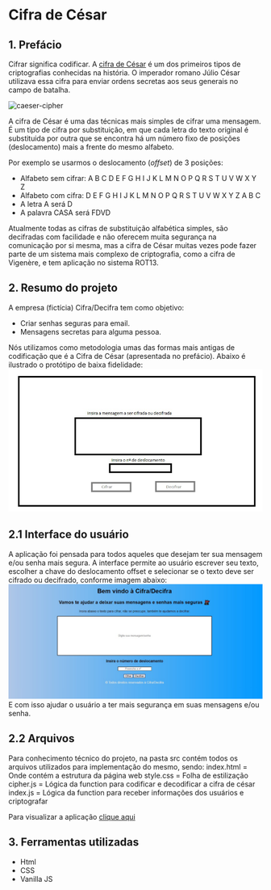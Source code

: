 # Cifra de César

## 1. Prefácio

Cifrar significa codificar. A [cifra de César](https://pt.wikipedia.org/wiki/Cifra_de_C%C3%A9sar)
é um dos primeiros tipos de criptografias conhecidas na história.
O imperador romano Júlio César utilizava essa cifra para enviar
ordens secretas aos seus generais no campo de batalha.

![caeser-cipher](https://user-images.githubusercontent.com/11894994/60990999-07ffdb00-a320-11e9-87d0-b7c291bc4cd1.png)

A cifra de César é uma das técnicas mais simples de cifrar uma mensagem. É um
tipo de cifra por substituição, em que cada letra do texto original é
substituida por outra que se encontra há um número fixo de posições
(deslocamento) mais a frente do mesmo alfabeto.

Por exemplo se usarmos o deslocamento (_offset_) de 3 posições:

- Alfabeto sem cifrar: A B C D E F G H I J K L M N O P Q R S T U V W X Y Z
- Alfabeto com cifra: D E F G H I J K L M N O P Q R S T U V W X Y Z A B C
- A letra A será D
- A palavra CASA será FDVD

Atualmente todas as cifras de substituição alfabética simples, são decifradas
com facilidade e não oferecem muita segurança na comunicação por si mesma,
mas a cifra de César muitas vezes pode fazer parte de um sistema
mais complexo de criptografia, como
a cifra de Vigenère, e tem aplicação no sistema ROT13.

## 2. Resumo do projeto

A empresa (fictícia) Cifra/Decifra tem como objetivo:

- Criar senhas seguras para email.
- Mensagens secretas para alguma pessoa.

Nós utilizamos como metodologia umas das formas mais antigas de codificação que é a Cifra de César (apresentada no prefácio).
Abaixo é ilustrado o protótipo de baixa fidelidade:
<img src="https://github.com/EllenCavalcanteBrito/SAP008-cipher/blob/main/Prototipo%20baixa%20fidelidade%20(4).png">

## 2.1 Interface do usuário

A aplicação foi pensada para todos aqueles que desejam ter sua mensagem e/ou senha mais segura.
A interface permite ao usuário escrever seu texto, escolher a chave do deslocamento offset e selecionar se o texto deve ser cifrado ou decifrado, conforme imagem abaixo:
<img src="https://github.com/EllenCavalcanteBrito/SAP008-cipher/blob/main/Prototipo%20fiel.jpg">
E com isso ajudar o usuário a ter mais segurança em suas mensagens e/ou senha.

## 2.2 Arquivos

Para conhecimento técnico do projeto, na pasta src contém todos os arquivos utilizados para implementação do mesmo, sendo:
index.html = Onde contém a estrutura da página web
style.css = Folha de estilização
cipher.js = Lógica da function para codificar e decodificar a cifra de césar
index.js = Lógica da function para receber informações dos usuários e criptografar

Para visualizar a aplicação [clique aqui](https://ellencavalcantebrito.github.io/SAP008-cipher/)

## 3. Ferramentas utilizadas

- Html
- CSS
- Vanilla JS
